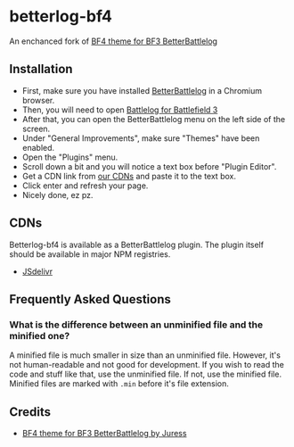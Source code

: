 

# betterlog-bf4
An enchanced fork of [BF4 theme for BF3 BetterBattlelog](https://github.com/brainfoolong/better-battlelog/blob/master/themes/bf4-theme-juress.css)


## Installation

- First, make sure you have installed [BetterBattlelog](https://chrome.google.com/webstore/detail/better-battlelog-bblog/kjlfnjepjdmlppapoikepbaabbghofma) in a Chromium browser.
- Then, you will need to open [Battlelog for Battlefield 3](https://battlelog.battlefield.com/bf3)
- After that, you can open the BetterBattlelog menu on the left side of the screen.
- Under "General Improvements", make sure "Themes" have been enabled.
- Open the "Plugins" menu.
- Scroll down a bit and you will notice a text box before "Plugin Editor".
- Get a CDN link from [our CDNs](#CDNs) and paste it to the text box.
- Click enter and refresh your page.
- Nicely done, ez pz.

## CDNs

Betterlog-bf4 is available as a BetterBattlelog plugin. The plugin itself should be available in major NPM registries.

- [JSdelivr](https://cdn.jsdelivr.net/npm/betterlog-bf4/index.min.js)

## Frequently Asked Questions

### What is the difference between an unminified file and the minified one?

A minified file is much smaller in size than an unminified file. However, it's not human-readable and not good for development. If you wish to read the code and stuff like that, use the unminified file. If not, use the minified file. Minified files are marked with `.min` before it's file extension.


## Credits

- [BF4 theme for BF3 BetterBattlelog by Juress](https://github.com/brainfoolong/better-battlelog/blob/master/themes/bf4-theme-juress.css)
  